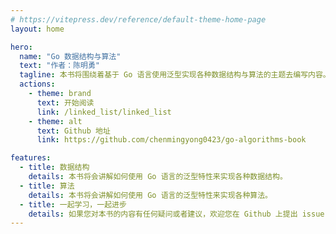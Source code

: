 ```yaml
---
# https://vitepress.dev/reference/default-theme-home-page
layout: home

hero:
  name: "Go 数据结构与算法"
  text: "作者：陈明勇"
  tagline: 本书将围绕着基于 Go 语言使用泛型实现各种数据结构与算法的主题去编写内容。
  actions:
    - theme: brand
      text: 开始阅读
      link: /linked_list/linked_list
    - theme: alt
      text: Github 地址
      link: https://github.com/chenmingyong0423/go-algorithms-book

features:
  - title: 数据结构
    details: 本书将会讲解如何使用 Go 语言的泛型特性来实现各种数据结构。
  - title: 算法
    details: 本书将会讲解如何使用 Go 语言的泛型特性来实现各种算法。
  - title: 一起学习，一起进步
    details: 如果您对本书的内容有任何疑问或者建议，欢迎您在 Github 上提出 issue 或者 pull request。
---
```


